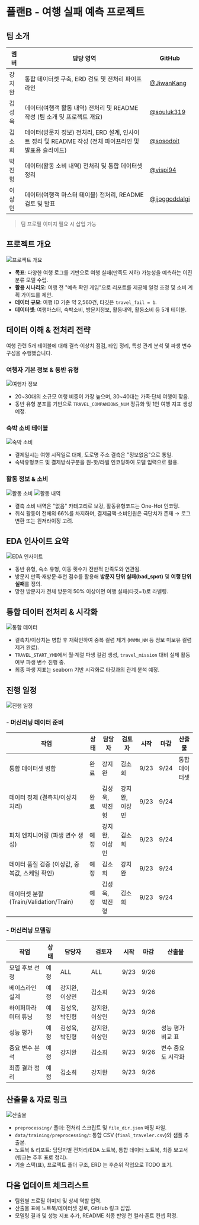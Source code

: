 # 플랜B - 여행 실패 예측 프로젝트

## 팀 소개

| 멤버   | 담당 영역                                                                                               | GitHub                                                        |
| ------ | ------------------------------------------------------------------------------------------------------- | ------------------------------------------------------------- |
| 강지완 | 통합 데이터셋 구축, ERD 검토 및 전처리 파이프라인                                                       | [@JiwanKang](https://github.com/Maroco0109)                   |
| 김성욱 | 데이터(여행객 활동 내역) 전처리 및 README 작성 (팀 소개 및 프로젝트 개요)                               | [@souluk319](https://github.com/souluk319)                    |
| 김소희 | 데이터(방문지 정보) 전처리, ERD 설계, 인사이트 정리 및 README 작성 (전체 파이프라인 및 발표용 슬라이드) | [@sosodoit](https://github.com/sosodoit)                      |
| 박진형 | 데이터(활동 소비 내역) 전처리 및 통합 데이터셋 정리                                                     | [@vispi94](https://github.com/vispi94)                        |
| 이상민 | 데이터(여행객 마스터 테이블) 전처리, README 검토 및 발표                                                | [@jjoggoddalgi](https://github.com/ChocolateStrawberryYumYum) |

> 팀 프로필 이미지 필요 시 삽입 가능

## 프로젝트 개요

![프로젝트 개요](ppt/슬라이드1.JPG)

- **목표**: 다양한 여행 로그를 기반으로 여행 실패(만족도 저하) 가능성을 예측하는 이진 분류 모델 수립.
- **활용 시나리오**: 여행 전 "예측 확인 게임"으로 리포트를 제공해 일정 조정 및 소비 계획 가이드를 제안.
- **데이터 규모**: 여행 ID 기준 약 2,560건, 타깃은 `travel_fail = 1`.
- **데이터셋**: 여행마스터, 숙박소비, 방문지정보, 활동내역, 활동소비 등 5개 테이블.

## 데이터 이해 & 전처리 전략

여행 관련 5개 테이블에 대해 결측·이상치 점검, 타입 정리, 특성 관계 분석 및 파생 변수 구성을 수행했습니다.

### 여행자 기본 정보 & 동반 유형

![여행자 정보](ppt/슬라이드3.JPG)

- 20~30대의 소규모 여행 비중이 가장 높으며, 30~40대는 가족·단체 여행이 잦음.
- 동반 유형 분포를 기반으로 `TRAVEL_COMPANIONS_NUM` 정규화 및 1인 여행 지표 생성 예정.

### 숙박 소비 테이블

![숙박 소비](ppt/슬라이드4.JPG)

- 결제일시는 여행 시작일로 대체, 도로명 주소 결측은 "정보없음"으로 통일.
- 숙박유형코드 및 결제방식구분을 원-핫/라벨 인코딩하여 모델 입력으로 활용.

### 활동 정보 & 소비

![활동 소비](ppt/슬라이드10.JPG)
![활동 내역](ppt/슬라이드11.JPG)

- 결측 소비 내역은 "없음" 카테고리로 보강, 활동유형코드는 One-Hot 인코딩.
- 취식 활동이 전체의 66%를 차지하며, 결제금액·소비인원은 극단치가 존재 → 로그 변환 또는 윈저라이징 고려.

## EDA 인사이트 요약

![EDA 인사이트](ppt/슬라이드12.JPG)

- 동반 유형, 숙소 유형, 이동 횟수가 전반적 만족도와 연관됨.
- 방문지 만족·재방문·추천 점수를 활용해 **방문지 단위 실패(bad_spot)** 및 **여행 단위 실패**를 정의.
- 망한 방문지가 전체 방문의 50% 이상이면 여행 실패(타깃=1)로 라벨링.

## 통합 데이터 전처리 & 시각화

![통합 데이터](ppt/슬라이드13.JPG)

- 결측치/이상치는 병합 후 재확인하여 중복 컬럼 제거 (`MVMN_NM` 등 정보 미보유 컬럼 제거 완료).
- `TRAVEL_START_YMD`에서 월·계절 파생 컬럼 생성, `travel_mission` 대비 실제 활동 여부 파생 변수 진행 중.
- 최종 파생 지표는 seaborn 기반 시각화로 타깃과의 관계 분석 예정.

## 진행 일정

![진행 일정](ppt/슬라이드14.JPG)

### - 머신러닝 데이터 준비

| 작업                                           | 상태 | 담당자         | 검토자         | 시작 | 마감 | 산출물        |
| ---------------------------------------------- | ---- | -------------- | -------------- | ---- | ---- | ------------- |
| 통합 데이터셋 병합                             | 완료 | 강지완         | 김소희         | 9/23 | 9/24 | 통합 데이터셋 |
| 데이터 정제 (결측치/이상치 처리)               | 완료 | 김성욱, 박진형 | 강지완, 이상민 | 9/23 | 9/24 |               |
| 피처 엔지니어링 (파생 변수 생성)               | 예정 | 강지완, 이상민 | 김소희         | 9/23 | 9/24 |               |
| 데이터 품질 검증 (이상값, 중복값, 스케일 확인) | 예정 | 김소희         | 강지완         | 9/23 | 9/24 |               |
| 데이터셋 분할 (Train/Validation/Train)         | 예정 | 김성욱, 박진형 | 김소희         | 9/23 | 9/24 |               |

### - 머신러닝 모델링

| 작업                | 상태 | 담당자         | 검토자         | 시작 | 마감 | 산출물             |
| ------------------- | ---- | -------------- | -------------- | ---- | ---- | ------------------ |
| 모델 후보 선정      | 예정 | ALL            | ALL            | 9/23 | 9/26 |                    |
| 베이스라인 설계     | 예정 | 강지완, 이상민 | 김소희         | 9/23 | 9/26 |                    |
| 하이퍼파라미터 튜닝 | 예정 | 김성욱, 박진형 | 강지완, 이상민 | 9/23 | 9/26 |                    |
| 성능 평가           | 예정 | 김성욱, 박진형 | 강지완, 이상민 | 9/23 | 9/26 | 성능 평가 비교 표  |
| 중요 변수 분석      | 예정 | 강지완         | 김소희         | 9/23 | 9/26 | 변수 중요도 시각화 |
| 최종 결과 정리      | 예정 | 김소희         | 강지완         | 9/23 | 9/26 |                    |

## 산출물 & 자료 링크

![산출물](ppt/슬라이드15.JPG)

- `preprocessing/` 폴더: 전처리 스크립트 및 `file_dir.json` 매핑 파일.
- `data/training/preprocessing/`: 통합 CSV (`final_traveler.csv`)와 샘플 추출본.
- 노트북 & 리포트: 담당자별 전처리/EDA 노트북, 통합 데이터 노트북, 최종 보고서 (링크는 추후 표로 정리).
- 기술 스택(표), 프로젝트 폴더 구조, ERD 는 후순위 작업으로 TODO 표기.

## 다음 업데이트 체크리스트

- 팀원별 프로필 이미지 및 상세 역할 입력.
- 산출물 표에 노트북/데이터셋 경로, GitHub 링크 삽입.
- 모델링 결과 및 성능 지표 추가, README 최종 반영 전 컬러·폰트 컨셉 확정.

